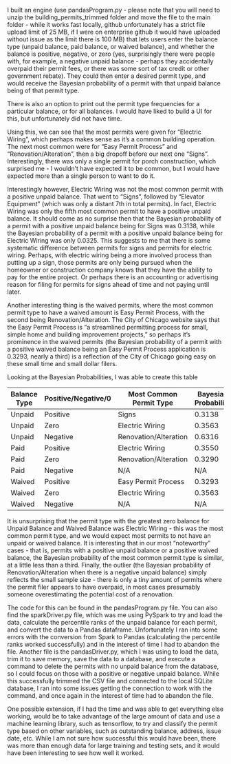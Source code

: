 I built an engine (use pandasProgram.py - please note that you will need to unzip the building_permits_trimmed folder and move the file to the main folder - while it works fast locally, github unfortunately has a strict file upload limit of 25 MB, if I were on enterprise github it would have uploaded without issue as the limit there is 100 MB) that lets users enter the balance type (unpaid balance, paid balance, or waived balance), and whether the balance is positive, negative, or zero (yes, surprisingly there were people with, for example, a negative unpaid balance - perhaps they accidentally overpaid their permit fees, or there was some sort of tax credit or other government rebate). They could then enter a desired permit type, and would receive the Bayesian probability of a permit with that unpaid balance being of that permit type.

There is also an option to print out the permit type frequencies for a particular balance, or for all balances. I would have liked to build a UI for this, but unfortunately did not have time.

Using this, we can see that the most permits were given for “Electric Wiring”, which perhaps makes sense as it’s a common building operation. The next most common were for “Easy Permit Process” and “Renovation/Alteration”, then a big dropoff before our next one “Signs”. Interestingly, there was only a single permit for porch construction, which surprised me - I wouldn’t have expected it to be common, but I would have expected more than a single person to want to do it.

Interestingly however, Electric Wiring was not the most common permit with a positive unpaid balance. That went to “Signs”, followed by “Elevator Equipment” (which was only a distant 7th in total permits). In fact, Electric Wiring was only the fifth most common permit to have a positive unpaid balance. It should come as no surprise then that the Bayesian probability of a permit with a positive unpaid balance being for Signs was 0.3138, while the Bayesian probability of a permit with a positive unpaid balance being for Electric Wiring was only 0.0325. This suggests to me that there is some systematic difference between permits for signs and permits for electric wiring. Perhaps, with electric wiring being a more involved process than putting up a sign, those permits are only being pursued when the homeowner or construction company knows that they have the ability to pay for the entire project. Or perhaps there is an accounting or advertising reason for filing for permits for signs ahead of time and not paying until later.

Another interesting thing is the waived permits, where the most common permit type to have a waived amount is Easy Permit Process, with the second being Renovation/Alteration. The City of Chicago website says that the Easy Permit Process is “a streamlined permitting process for small, simple home and building improvement projects,” so perhaps it’s prominence in the waived permits (the Bayesian probability of a permit with a positive waived balance being an Easy Permit Process application is 0.3293, nearly a third) is a reflection of the City of Chicago going easy on these small time and small dollar filers.

Looking at the Bayesian Probabilities, I was able to create this table

| Balance Type | Positive/Negative/0 | Most Common Permit Type | Bayesian Probability
| --- | --- |  --- | --- |
Unpaid |Positive |Signs |0.3138 |
Unpaid |Zero |Electric Wiring |0.3563 |
Unpaid |Negative |Renovation/Alteration | 0.6316|
Paid |Positive |Electric Wiring |0.3550 |
Paid |Zero |Renovation/Alteration |0.3290 |
Paid |Negative |N/A |N/A |
Waived |Positive |Easy Permit Process |0.3293 |
Waived |Zero |Electric Wiring |0.3563 |
Waived |Negative |N/A |N/A |

It is unsurprising that the permit type with the greatest zero balance for Unpaid Balance and Waived Balance was Electric Wiring - this was the most common permit type, and we would expect most permits to not have an unpaid or waived balance. It is interesting that in our most “noteworthy” cases  - that is, permits with a positive unpaid balance or a positive waived balance, the Bayesian probability of the most common permit type is similar, at a little less than a third. Finally, the outlier (the Bayesian probability of Renovation/Alteration when there is a negative unpaid balance) simply reflects the small sample size - there is only a tiny amount of permits where the permit filer appears to have overpaid, in most cases presumably someone overestimating the potential cost of a renovation.

The code for this can be found in the pandasProgram.py file. You can also find the sparkDriver.py file, which was me using PySpark to try and load the data, calculate the percentile ranks of the unpaid balance for each permit, and convert the data to a Pandas dataframe. Unfortunately I ran into some errors with the conversion from Spark to Pandas (calculating the percentile ranks worked successfully) and in the interest of time I had to abandon the file. Another file is the pandasDriver.py, which I was using to load the data, trim it to save memory, save the data to a database, and execute a command to delete the permits with no unpaid balance from the database, so I could focus on those with a positive or negative unpaid balance. While this successfully trimmed the CSV file and connected to the local SQLite database, I ran into some issues getting the connection to work with the command, and once again in the interest of time had to abandon the file.

One possible extension, if I had the time and was able to get everything else working, would be to take advantage of the large amount of data and use a machine learning library, such as tensorflow, to try and classify the permit type based on other variables, such as outstanding balance, address, issue date, etc. While I am not sure how successful this would have been, there was more than enough data for large training and testing sets, and it would have been interesting to see how well it worked.
